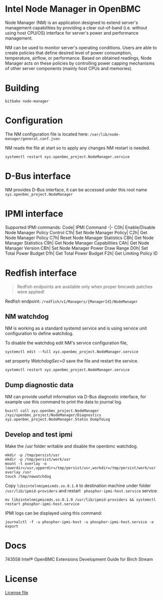 # Intel Node Manager in OpenBMC
Node Manager (NM) is an application designed to extend server's management capabilities by providing a clear out-of-band (i.e. without using host CPU/OS) interface for server's power and performance management.

NM can be used to monitor server's operating conditions. Users are able to create policies that define desired level of power consumption, temperature, airflow, or performance. Based on obtained readings, Node Manager acts on these policies by controlling power capping mechanisms of other server components (mainly host CPUs and memories).

# Building
    
    bitbake node-manager

# Configuration

The NM configuration file is located here: `/var/lib/node-manager/general.conf.json`

NM reads the file at start so to apply any changes NM restart is needed.

    systemctl restart xyz.openbmc_project.NodeManager.service

# D-Bus interface

NM provides D-Bus interface, it can be accessed under this root name `xyz.openbmc_project.NodeManager`

# IPMI interface

Supported IPMI commands:
Code|	IPMI Command
-|-
C0h|	Enable/Disable Node Manager Policy Control
C1h|	Set Node Manager Policy|
C2h|	Get Node Manager Policy
C7h|	Reset Node Manager Statistics
C8h|	Get Node Manager Statistics
C9h|	Get Node Manager Capabilities
CAh|	Get Node Manager Version
CBh|	Set Node Manager Power Draw Range
D0h|	Set Total Power Budget
D1h|	Get Total Power Budget
F2h|	Get Limiting Policy ID

# Redfish interface

> Redfish endpoints are available only when proper bmcweb patches were applied!

Redfish endpoint: `/​redfish/​v1/​Managers/​{ManagerId}/​NodeManager`

## NM watchdog
NM is working as a standard systemd service and is using service unit configuration to define watchdog.

To disable the watchdog edit NM's service configuration file,

    systemctl edit --full xyz.openbmc_project.NodeManager.service

set property *WatchdogSec=0* save the file and restart the service.

    systemctl restart xyz.openbmc_project.NodeManager.service

## Dump diagnostic data
NM can provide usefull information via D-Bus diagnostic interface, for example use this command to print the data to journal log.

    busctl call xyz.openbmc_project.NodeManager /xyz/openbmc_project/NodeManager/Diagnostics xyz.openbmc_project.NodeManager.Status DumpToLog

## Develop and test ipmi

Make the /usr folder writable and disable the openbmc watchdog.

    mkdir -p /tmp/persist/usr
    mkdir -p /tmp/persist/work/usr
    mount -t overlay -o lowerdir=/usr,upperdir=/tmp/persist/usr,workdir=/tmp/persist/work/usr overlay /usr
    touch /tmp/nowatchdog

Copy ```libzintelnmipmicmds.so.0.1.0``` to destination machine under folder ```/usr/lib/ipmid-providers``` and restart ``` phosphor-ipmi-host.service``` service.

    mv libzintelnmipmicmds.so.0.1.0 /usr/lib/ipmid-providers && systemctl restart phosphor-ipmi-host.service

IPMI logs can be displayed using this command:

    journalctl -f -u phosphor-ipmi-host -u phosphor-ipmi-host.service -o export

# Docs

743558 Intel® OpenBMC Extensions Development Guide for Birch Stream

# License
[License file](LICENSE)
